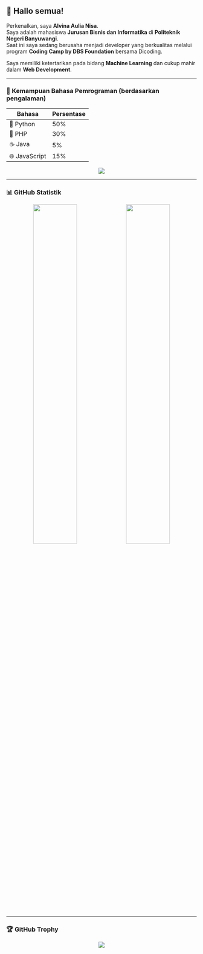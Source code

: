 ## 👋 Hallo semua!

Perkenalkan, saya **Alvina Aulia Nisa**.<br>
Saya adalah mahasiswa **Jurusan Bisnis dan Informatika** di **Politeknik Negeri Banyuwangi**.<br>
Saat ini saya sedang berusaha menjadi developer yang berkualitas melalui program **Coding Camp by DBS Foundation** bersama Dicoding.

Saya memiliki ketertarikan pada bidang **Machine Learning** dan cukup mahir dalam **Web Development**.

---

### 🚀 Kemampuan Bahasa Pemrograman (berdasarkan pengalaman)

| Bahasa       | Persentase |
|--------------|------------|
| 🐍 Python     | 50%        |
| 🐘 PHP        | 30%        |
| ☕ Java        | 5%         |
| 🌐 JavaScript | 15%        |

<p align="center">
  <img src="https://skillicons.dev/icons?i=python,php,java,javascript&theme=dark" />
</p>

---

### 📊 GitHub Statistik

<p align="center">
  <img width="48%" src="https://github-readme-stats.vercel.app/api?username=alvinaaulia&show_icons=true&theme=tokyonight&rank_icon=github" />
  <img width="48%" src="https://github-readme-stats.vercel.app/api/top-langs/?username=alvinaaulia&layout=compact&theme=tokyonight&hide_progress=false&langs_count=5" />
</p>

---

### 🏆 GitHub Trophy

<p align="center">
  <img src="https://github-profile-trophy.vercel.app/?username=alvinaaulia&theme=darkhub&no-frame=true&no-bg=true&margin-w=15" />
</p>
